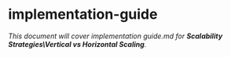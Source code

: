# implementation-guide

_This document will cover implementation guide.md for **Scalability Strategies\Vertical vs Horizontal Scaling**._
